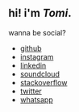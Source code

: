 ## hi! i'm *Tomi*.

wanna be social?

- [github][github]
- [instagram][instagram]
- [linkedin][linkedin]
- [soundcloud][soundcloud]
- [stackoverflow][stackoverflow]
- [twitter][twitter]
- [whatsapp][whatsapp]

[github]:        https://github.com/Tomi-3-0
[instagram]:     https://instagram.com/tomi
[linkedin]:      https://www.linkedin.com/in/tomi
[whatsapp]:      "https://wa.me/2349019824651?text=Hi!%20I%20am%20your_name%20from%20the%20internet%20"
[soundcloud]:    https://soundcloud.com/tomi
[stackoverflow]: http://stackoverflow.com/users/641766/tomi
[twitter]:       https://twitter.com/tomi

